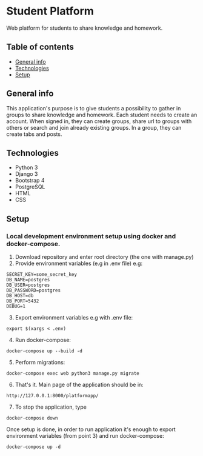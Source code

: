# Student Platform
Web platform for students to share knowledge and homework. 

## Table of contents
* [General info](#general-info)
* [Technologies](#technologies)
* [Setup](#setup)

## General info
This application's purpose is to give students a possibility to gather in groups to share knowledge and homework. Each student needs to create an account. When signed in, they can create groups, share url to groups with others or search and join already existing groups. In a group, they can create tabs and posts. 

## Technologies
* Python 3
* Django 3
* Bootstrap 4
* PostgreSQL
* HTML
* CSS

## Setup
### Local development environment setup using **docker** and **docker-compose**.
1. Download repository and enter root directory (the one with manage.py)
2. Provide environment variables (e.g in .env file) e.g:
```
SECRET_KEY=some_secret_key
DB_NAME=postgres
DB_USER=postgres
DB_PASSWORD=postgres
DB_HOST=db
DB_PORT=5432
DEBUG=1
```
3. Export environment variables e.g with .env file:
```
export $(xargs < .env)
```
4. Run docker-compose:
```
docker-compose up --build -d
```
5. Perform migrations:
```
docker-compose exec web python3 manage.py migrate
```
6. That's it. Main page of the application should be in:
```
http://127.0.0.1:8000/platformapp/
```
7. To stop the application, type 
```
docker-compose down
```
Once setup is done, in order to run application it's enough to export environment variables (from point 3) and run docker-compose:
```
docker-compose up -d
```